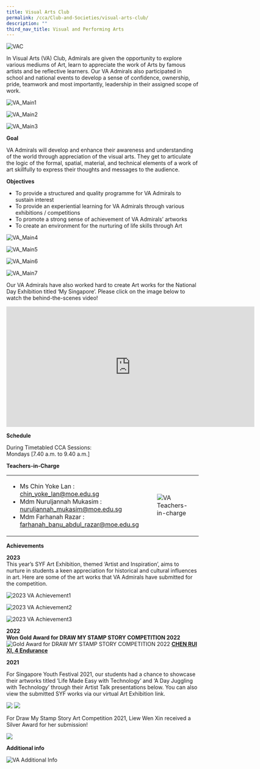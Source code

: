 ```yaml
---
title: Visual Arts Club
permalink: /cca/Club-and-Societies/visual-arts-club/
description: ""
third_nav_title: Visual and Performing Arts
---
```

![VAC](/images/CCA/visual%20arts.png)

In Visual Arts (VA) Club, Admirals are given the opportunity to explore various mediums of Art, learn to appreciate the work of Arts by famous artists and be reflective learners. Our VA Admirals also participated in school and national events to develop a sense of confidence, ownership, pride, teamwork and most importantly, leadership in their assigned scope of work.

![VA_Main1](/images/va_main1.jpg)

![VA_Main2](/images/va_main2.jpg)

![VA_Main3](/images/va_main3.jpg)

**Goal**

VA Admirals will develop and enhance their awareness and understanding of the world through appreciation of the visual arts. They get to articulate the logic of the formal, spatial, material, and technical elements of a work of art skillfully to express their thoughts and messages to the audience.


**Objectives**

* To provide a structured and quality programme for VA Admirals to sustain interest
* To provide an experiential learning for VA Admirals through various exhibitions / competitions
* To promote a strong sense of achievement of VA Admirals’ artworks 
* To create an environment for the nurturing of life skills through Art


![VA_Main4](/images/va_main4.jpg)

![VA_Main5](/images/va_main5.jpg)

![VA_Main6](/images/va_main6.jpg)

![VA_Main7](/images/va_main7.jpg)

Our VA Admirals have also worked hard to create Art works for the National Day Exhibition titled ‘My Singapore’. Please click on the image below to watch the behind-the-scenes video!

<iframe allowfullscreen="" allow="accelerometer; autoplay; clipboard-write; encrypted-media; gyroscope; picture-in-picture; web-share" frameborder="0" title="YouTube video player" src="https://www.youtube.com/embed/KsRY2sBO7nQ?si=n0q1Uw34Ok-a8x9T" height="315" width="650"></iframe>

**Schedule**

During Timetabled CCA Sessions: <br>
Mondays [7.40 a.m. to 9.40 a.m.]

**Teachers-in-Charge**

<table>
	<tbody><tr>
		<td>
			<ul> 
						<li> Ms Chin Yoke Lan : <a href="mailto:chin_yoke_lan@moe.edu.sg">chin_yoke_lan@moe.edu.sg</a></li>
						<li> Mdm Nuruljannah Mukasim : <a href="mailto: nuruljannah_mukasim@moe.edu.sg"> nuruljannah_mukasim@moe.edu.sg </a> </li>
					<li>Mdm Farhanah Razar : <a href="mailto:farhanah_banu_abdul_razar@moe.edu.sg">farhanah_banu_abdul_razar@moe.edu.sg</a></li><a href="mailto:farhanah_banu_abdul_razar@moe.edu.sg">
			</a></ul><a href="mailto:farhanah_banu_abdul_razar@moe.edu.sg">
		</a></td>
		<td><img alt="VA Teachers-in-charge" src="/images/va_teachers.jpg"> </td>
</tr>	
</tbody></table>


**Achievements**

**2023** <br>
This year’s SYF Art Exhibition, themed ‘Artist and Inspiration’, aims to nurture in students a keen appreciation for historical and cultural influences in art.
Here are some of the art works that VA Admirals have submitted for the competition. 

![2023 VA Achievement1](/images/2023_va_achievment1.png)

![2023 VA Achievement2](/images/2023_va_achievment2.png)

![2023 VA Achievement3](/images/2023_va_achievment3.png)


**2022** <br>
**Won Gold Award for DRAW MY STAMP STORY COMPETITION 2022**
![Gold Award for DRAW MY STAMP STORY COMPETITION 2022](/images/2023%20stamp%20story%20competition.jpg)
<b><u>CHEN RUI XI, 4 Endurance</u></b>


**2021**

For Singapore Youth Festival 2021, our students had a chance to showcase their artworks titled ’Life Made Easy with Technology’ and ‘A Day Juggling with Technology’ through their Artist Talk presentations below. You can also view the submitted SYF works via our virtual Art Exhibition link.

![](/images/VA2.jpg)
![](/images/VA3.jpg)

For Draw My Stamp Story Art Competition 2021, Liew Wen Xin received a Silver Award for her submission!

![](/images/VA4.jpg)


**Additional info**

![VA Additional Info](/images/va_additional_info.jpg)
